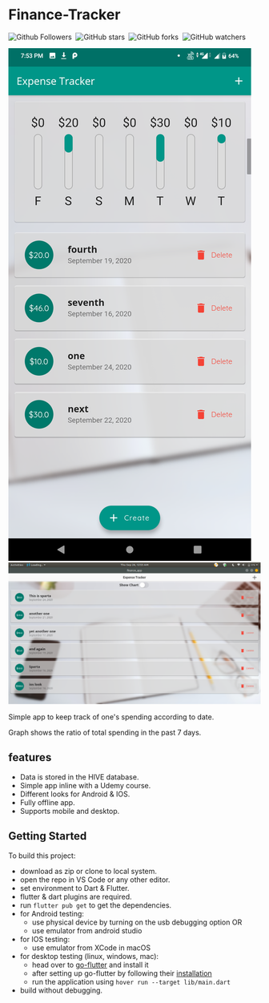 # Finance-Tracker

![Github Followers](https://img.shields.io/github/followers/shaw8wit?label=Follow&style=flat-square)&nbsp;
![GitHub stars](https://img.shields.io/github/stars/shaw8wit/Finance-Tracker?style=flat-square)&nbsp;
![GitHub forks](https://img.shields.io/github/forks/shaw8wit/Finance-Tracker?style=flat-square)&nbsp;
![GitHub watchers](https://img.shields.io/github/watchers/shaw8wit/Finance-Tracker?style=flat-square)

![Demo](https://github.com/shaw8wit/Finance-Tracker/blob/master/Screenshots/Android/b.png)![Hover](https://github.com/shaw8wit/Finance-Tracker/blob/master/Screenshots/Hover/c.png)

Simple app to keep track of one's spending according to date.

Graph shows the ratio of total spending in the past 7 days.

## features

+ Data is stored in the HIVE database.
+ Simple app inline with a Udemy course.
+ Different looks for Android & IOS.
+ Fully offline app.
+ Supports mobile and desktop.

## Getting Started

To build this project:

+ download as zip or clone to local system.
+ open the repo in VS Code or any other editor.
+ set environment to Dart & Flutter.
+ flutter & dart plugins are required.
+ run ```flutter pub get``` to get the dependencies.
+ for Android testing:
  + use physical device by turning on the usb debugging option OR
  + use emulator from android studio
+ for IOS testing:
  + use emulator from XCode in macOS
+ for desktop testing (linux, windows, mac):
  + head over to [go-flutter](https://github.com/go-flutter-desktop/go-flutter) and install it
  + after setting up go-flutter by following their [installation](https://github.com/go-flutter-desktop/hover)
  + run the application using ```hover run --target lib/main.dart```
+ build without debugging.
